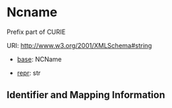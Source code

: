 # Ncname

Prefix part of CURIE

URI: http://www.w3.org/2001/XMLSchema#string

* [base](https://w3id.org/linkml/base): NCName


* [repr](https://w3id.org/linkml/repr): str




## Identifier and Mapping Information


